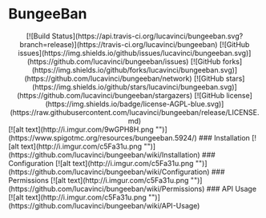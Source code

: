 # BungeeBan
<center>
[![Build Status](https://api.travis-ci.org/lucavinci/bungeeban.svg?branch=release)](https://travis-ci.org/lucavinci/bungeeban)
[![GitHub issues](https://img.shields.io/github/issues/lucavinci/bungeeban.svg)](https://github.com/lucavinci/bungeeban/issues)
[![GitHub forks](https://img.shields.io/github/forks/lucavinci/bungeeban.svg)](https://github.com/lucavinci/bungeeban/network)
[![GitHub stars](https://img.shields.io/github/stars/lucavinci/bungeeban.svg)](https://github.com/lucavinci/bungeeban/stargazers)
[![GitHub license](https://img.shields.io/badge/license-AGPL-blue.svg)](https://raw.githubusercontent.com/lucavinci/bungeeban/release/LICENSE.md)
</center>  
[![alt text](http://i.imgur.com/9wGPH8H.png "")](https://www.spigotmc.org/resources/bungeeban.5924/)
### Installation
[![alt text](http://i.imgur.com/c5Fa31u.png "")](https://github.com/lucavinci/bungeeban/wiki/Installation)
### Configuration
[![alt text](http://i.imgur.com/c5Fa31u.png "")](https://github.com/lucavinci/bungeeban/wiki/Configuration)
### Permissions
[![alt text](http://i.imgur.com/c5Fa31u.png "")](https://github.com/lucavinci/bungeeban/wiki/Permissions)
### API Usage
[![alt text](http://i.imgur.com/c5Fa31u.png "")](https://github.com/lucavinci/bungeeban/wiki/API-Usage)   
